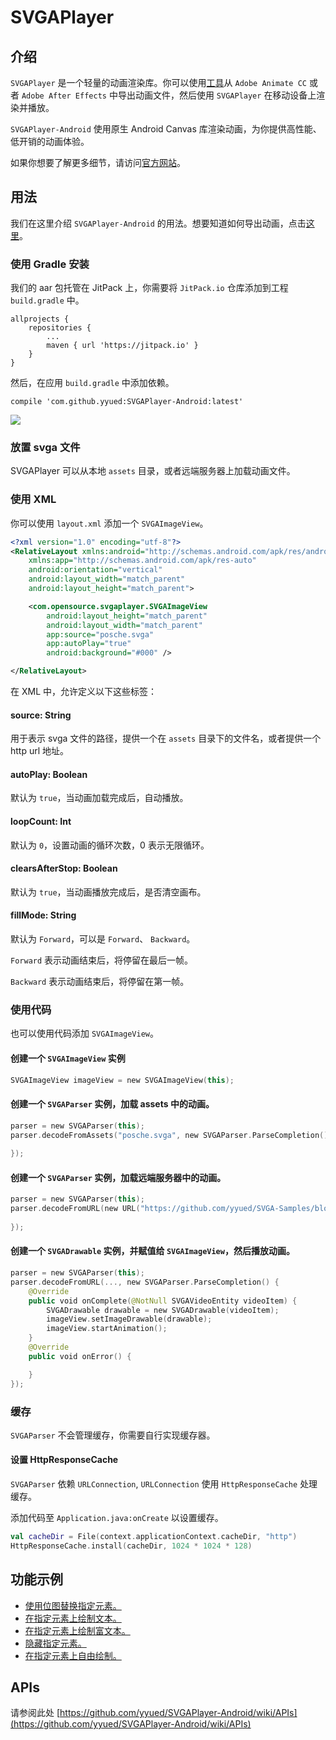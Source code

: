 # SVGAPlayer

## 介绍

`SVGAPlayer` 是一个轻量的动画渲染库。你可以使用[工具](http://svga.io/designer.html)从 `Adobe Animate CC` 或者 `Adobe After Effects` 中导出动画文件，然后使用 `SVGAPlayer` 在移动设备上渲染并播放。

`SVGAPlayer-Android` 使用原生 Android Canvas 库渲染动画，为你提供高性能、低开销的动画体验。

如果你想要了解更多细节，请访问[官方网站](http://svga.io/)。

## 用法

我们在这里介绍 `SVGAPlayer-Android` 的用法。想要知道如何导出动画，点击[这里](http://svga.io/designer.html)。

### 使用 Gradle 安装

我们的 aar 包托管在 JitPack 上，你需要将 `JitPack.io` 仓库添加到工程 `build.gradle` 中。

```
allprojects {
    repositories {
        ...
        maven { url 'https://jitpack.io' }
    }
}
```

然后，在应用 `build.gradle` 中添加依赖。

```
compile 'com.github.yyued:SVGAPlayer-Android:latest'
```

[![](https://jitpack.io/v/yyued/SVGAPlayer-Android.svg)](https://jitpack.io/#yyued/SVGAPlayer-Android)

### 放置 svga 文件

SVGAPlayer 可以从本地 `assets` 目录，或者远端服务器上加载动画文件。

### 使用 XML

你可以使用 `layout.xml` 添加一个 `SVGAImageView`。

```xml
<?xml version="1.0" encoding="utf-8"?>
<RelativeLayout xmlns:android="http://schemas.android.com/apk/res/android"
    xmlns:app="http://schemas.android.com/apk/res-auto"
    android:orientation="vertical"
    android:layout_width="match_parent"
    android:layout_height="match_parent">

    <com.opensource.svgaplayer.SVGAImageView
        android:layout_height="match_parent"
        android:layout_width="match_parent"
        app:source="posche.svga"
        app:autoPlay="true"
        android:background="#000" />

</RelativeLayout>
```

在 XML 中，允许定义以下这些标签：

#### source: String
用于表示 svga 文件的路径，提供一个在 `assets` 目录下的文件名，或者提供一个 http url 地址。

#### autoPlay: Boolean
默认为 `true`，当动画加载完成后，自动播放。

#### loopCount: Int
默认为 `0`，设置动画的循环次数，0 表示无限循环。

#### clearsAfterStop: Boolean
默认为 `true`，当动画播放完成后，是否清空画布。

#### fillMode: String

默认为 `Forward`，可以是 `Forward`、 `Backward`。

`Forward` 表示动画结束后，将停留在最后一帧。

`Backward` 表示动画结束后，将停留在第一帧。

### 使用代码

也可以使用代码添加 `SVGAImageView`。

#### 创建一个 `SVGAImageView` 实例

```kotlin
SVGAImageView imageView = new SVGAImageView(this);
```

#### 创建一个 `SVGAParser` 实例，加载 assets 中的动画。

```kotlin
parser = new SVGAParser(this);
parser.decodeFromAssets("posche.svga", new SVGAParser.ParseCompletion() {
    
});
```

#### 创建一个 `SVGAParser` 实例，加载远端服务器中的动画。

```kotlin
parser = new SVGAParser(this);
parser.decodeFromURL(new URL("https://github.com/yyued/SVGA-Samples/blob/master/posche.svga?raw=true"), new SVGAParser.ParseCompletion() {
    
});
```

#### 创建一个 `SVGADrawable` 实例，并赋值给 `SVGAImageView`，然后播放动画。

```kotlin
parser = new SVGAParser(this);
parser.decodeFromURL(..., new SVGAParser.ParseCompletion() {
    @Override
    public void onComplete(@NotNull SVGAVideoEntity videoItem) {
        SVGADrawable drawable = new SVGADrawable(videoItem);
        imageView.setImageDrawable(drawable);
        imageView.startAnimation();
    }
    @Override
    public void onError() {

    }
});
```

### 缓存

`SVGAParser` 不会管理缓存，你需要自行实现缓存器。

#### 设置 HttpResponseCache

`SVGAParser` 依赖 `URLConnection`, `URLConnection` 使用 `HttpResponseCache` 处理缓存。

添加代码至 `Application.java:onCreate` 以设置缓存。

```kotlin
val cacheDir = File(context.applicationContext.cacheDir, "http")
HttpResponseCache.install(cacheDir, 1024 * 1024 * 128)
```

## 功能示例

* [使用位图替换指定元素。](https://github.com/yyued/SVGAPlayer-Android/wiki/Dynamic-Image)
* [在指定元素上绘制文本。](https://github.com/yyued/SVGAPlayer-Android/wiki/Dynamic-Text)
* [在指定元素上绘制富文本。](https://github.com/yyued/SVGAPlayer-Android/wiki/Dynamic-Text-Layout)
* [隐藏指定元素。](https://github.com/yyued/SVGAPlayer-Android/wiki/Dynamic-Hidden)
* [在指定元素上自由绘制。](https://github.com/yyued/SVGAPlayer-Android/wiki/Dynamic-Drawer)

## APIs

请参阅此处 [https://github.com/yyued/SVGAPlayer-Android/wiki/APIs](https://github.com/yyued/SVGAPlayer-Android/wiki/APIs)
